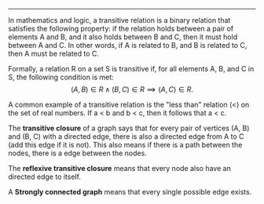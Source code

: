 -----
In mathematics and logic, a transitive relation is a binary relation that satisfies the following property: if the relation holds between a pair of elements A and B, and it also holds between B and C, then it must hold between A and C. In other words, if A is related to B, and B is related to C, then A must be related to C.

Formally, a relation R on a set S is transitive if, for all elements A, B, and C in S, the following condition is met:
$$ (A, B) ∈ R \land (B, C) ∈ R \implies (A, C) ∈ R.$$

A common example of a transitive relation is the "less than" relation (<) on the set of real numbers. If a < b and b < c, then it follows that a < c.

The **transitive closure** of a graph says that for every pair of vertices (A, B) and (B, C) with a directed edge, there is also a directed edge from A to C (add this edge if it is not). This also means if there is a path between the nodes, there is a edge between the nodes.

The **reflexive transitive closure** means that every node also have an directed edge to itself.

A **Strongly connected graph** means that every single possible edge exists.

